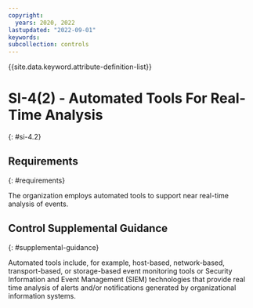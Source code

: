 ```yaml
---
copyright:
  years: 2020, 2022
lastupdated: "2022-09-01"
keywords: 
subcollection: controls
---
```



{{site.data.keyword.attribute-definition-list}}


# SI-4(2) - Automated Tools For Real-Time Analysis
{: #si-4.2}

## Requirements
{: #requirements}

The organization employs automated tools to support near real-time analysis of events.

## Control Supplemental Guidance
{: #supplemental-guidance}

Automated tools include, for example, host-based, network-based, transport-based, or storage-based event monitoring tools or Security Information and Event Management (SIEM) technologies that provide real time analysis of alerts and/or notifications generated by organizational information systems.
